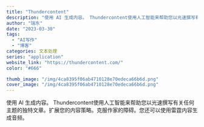```yaml
---
title: "Thundercontent"
description: "使用 AI 生成内容。 Thundercontent使用人工智能来帮助您以光速撰写有关任何主题的独特文章。扩展您的内容策"
author: "瑞东"
date: "2023-03-30"
tags:
  - "AI写作"
  - "博客"
categories: 文本处理
series: "application"
website_link: "https://thundercontent.com/"
color: "#666"

thumb_image: "/img/4ca8395f06ab4710128e70edeca66b6d.png"
cover_image: "/img/4ca8395f06ab4710128e70edeca66b6d.png"
---
```


使用 AI 生成内容。 Thundercontent使用人工智能来帮助您以光速撰写有关任何主题的独特文章。扩展您的内容策略。克服作家的障碍。您还可以使用雷霆内容生成音频。 